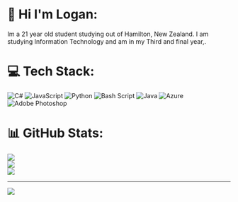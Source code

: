 # 💫 Hi I'm Logan:
Im a 21 year old student studying out of Hamilton, New Zealand. I am studying Information Technology and am in my Third and final year,.


# 💻 Tech Stack:
![C#](https://img.shields.io/badge/c%23-%23239120.svg?style=for-the-badge&logo=csharp&logoColor=white) ![JavaScript](https://img.shields.io/badge/javascript-%23323330.svg?style=for-the-badge&logo=javascript&logoColor=%23F7DF1E) ![Python](https://img.shields.io/badge/python-3670A0?style=for-the-badge&logo=python&logoColor=ffdd54) ![Bash Script](https://img.shields.io/badge/bash_script-%23121011.svg?style=for-the-badge&logo=gnu-bash&logoColor=white) ![Java](https://img.shields.io/badge/java-%23ED8B00.svg?style=for-the-badge&logo=openjdk&logoColor=white) ![Azure](https://img.shields.io/badge/azure-%230072C6.svg?style=for-the-badge&logo=microsoftazure&logoColor=white) ![Adobe Photoshop](https://img.shields.io/badge/adobe%20photoshop-%2331A8FF.svg?style=for-the-badge&logo=adobe%20photoshop&logoColor=white)
# 📊 GitHub Stats:
![](https://github-readme-stats.vercel.app/api?username=MOHSTAIN&theme=dark&hide_border=false&include_all_commits=false&count_private=false)<br/>
![](https://github-readme-streak-stats.herokuapp.com/?user=MOHSTAIN&theme=dark&hide_border=false)<br/>
![](https://github-readme-stats.vercel.app/api/top-langs/?username=MOHSTAIN&theme=dark&hide_border=false&include_all_commits=false&count_private=false&layout=compact)

---
[![](https://visitcount.itsvg.in/api?id=MOHSTAIN&icon=0&color=0)](https://visitcount.itsvg.in)

<!-- Proudly created with GPRM ( https://gprm.itsvg.in ) -->
<!---
MOHSTAIN/MOHSTAIN is a ✨ special ✨ repository because its `README.md` (this file) appears on your GitHub profile.
You can click the Preview link to take a look at your changes.
--->
